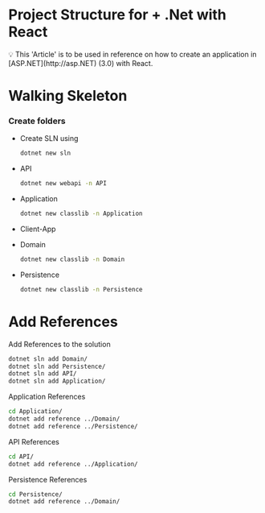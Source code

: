 # Project Structure for + .Net with React

<aside>
💡 This 'Article' is to be used in reference on how to create an application in [ASP.NET](http://asp.NET) (3.0) with React.

</aside>

# Walking Skeleton

### Create folders

- Create SLN using
    
    ```bash
    dotnet new sln
    ```
    
- API
    
    ```bash
    dotnet new webapi -n API
    ```
    
- Application
    
    ```bash
    dotnet new classlib -n Application
    ```
    
- Client-App
- Domain
    
    ```bash
    dotnet new classlib -n Domain
    ```
    
- Persistence
    
    ```bash
    dotnet new classlib -n Persistence
    ```
    

# Add References

Add References to the solution

```bash
dotnet sln add Domain/
dotnet sln add Persistence/
dotnet sln add API/
dotnet sln add Application/
```

Application References

```bash
cd Application/
dotnet add reference ../Domain/
dotnet add reference ../Persistence/
```

API References

```bash
cd API/
dotnet add reference ../Application/
```

Persistence References

```bash
cd Persistence/
dotnet add reference ../Domain/
```